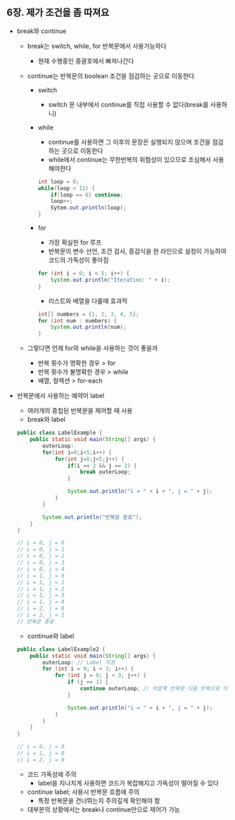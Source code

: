 ## 6장. 제가 조건을 좀 따져요

* break와 continue
    - break는 switch, while, for 반복문에서 사용가능하다
        + 현재 수행중인 중괄호에서 빠져나간다

    - continue는 반복문의 boolean 조건을 점검하는 곳으로 이동한다
        + switch
            + switch 문 내부에서 continue를 직접 사용할 수 없다(break를 사용하니)
        
        + while
            + continue를 사용하면 그 이후의 문장은 실행되지 않으며 조건을 점검하는 곳으로 이동한다
            + while에서 continue는 무한반복의 위험성이 있으므로 조심해서 사용해야한다
            ```java
            int loop = 0;
            while(loop < 12) {
                if(loop == 6) continue;
                loop++;
                Sytem.out.println(loop);
            }
            ```

        + for
            + 가장 확실한 for 루프
            + 반복문의 변수 선언, 조건 검사, 증감식을 한 라인으로 설정이 가능하여 코드의 가독성이 좋아짐
            ```java
            for (int i = 0; i < 5; i++) {
                System.out.println("Iteration: " + i);
            }
            ```
            + 리스트와 배열을 다룰때 효과적
            ```java
            int[] numbers = {1, 2, 3, 4, 5};
            for (int num : numbers) {
                System.out.println(num);
            }
            ```

    - 그렇다면 언제 for와 while을 사용하는 것이 좋을까
        + 반복 횟수가 명확한 경우 > for
        + 반복 횟수가 불명확한 경우 > while
        + 배열, 컬렉션 > for-each

* 반복문에서 사용하는 예약어 label
    - 여러개의 중첩된 반복문을 제어할 때 사용
    - break와 label
    ```java
    public class LabelExample {
        public static void main(String[] args) {
            outerLoop:
            for(int i=0;i<5;i++) {
                for(int j=0;j<5;j++) {
                    if(i == 2 && j == 2) {
                        break outerLoop;
                    }

                    System.out.println("i = " + i + ", j = " + j);
                }
            }

            System.out.println("반복문 종료");
        }
    }

    // i = 0, j = 0
    // i = 0, j = 1
    // i = 0, j = 2
    // i = 0, j = 3
    // i = 0, j = 4
    // i = 1, j = 0
    // i = 1, j = 1
    // i = 1, j = 2
    // i = 1, j = 3
    // i = 1, j = 4
    // i = 2, j = 0
    // i = 2, j = 1
    // 반복문 종료
    ```
    - continue와 label
    ```java
    public class LabelExample2 {
        public static void main(String[] args) {
            outerLoop: // Label 지정
            for (int i = 0; i < 3; i++) {
                for (int j = 0; j < 3; j++) {
                    if (j == 1) {
                        continue outerLoop; // 바깥쪽 반복문 다음 반복으로 이동
                    }

                    System.out.println("i = " + i + ", j = " + j);
                }
            }
        }
    }

    // i = 0, j = 0
    // i = 1, j = 0
    // i = 2, j = 0
    ```
    - 코드 가독성에 주의
        + label을 지나치게 사용하면 코드가 복잡해지고 가독성이 떨어질 수 있다
    - continue label; 사용시 반복문 흐름에 주의
        + 특정 반복문을 건너뛰는지 주의깊게 확인해야 함
    - 대부분의 상황에서는 break나 continue만으로 제어가 가능
